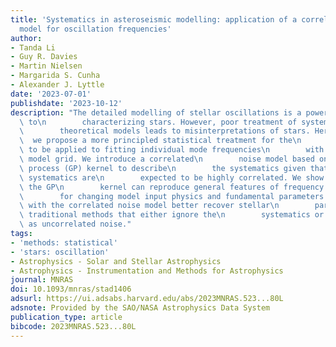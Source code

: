 ```yaml
---
title: 'Systematics in asteroseismic modelling: application of a correlated noise
  model for oscillation frequencies'
author:
- Tanda Li
- Guy R. Davies
- Martin Nielsen
- Margarida S. Cunha
- Alexander J. Lyttle
date: '2023-07-01'
publishdate: '2023-10-12'
description: "The detailed modelling of stellar oscillations is a powerful approach\
  \ to\n        characterizing stars. However, poor treatment of systematics in\n\
  \        theoretical models leads to misinterpretations of stars. Here,\n      \
  \  we propose a more principled statistical treatment for the\n        systematics\
  \ to be applied to fitting individual mode frequencies\n        with a typical stellar\
  \ model grid. We introduce a correlated\n        noise model based on a Gaussian\
  \ process (GP) kernel to describe\n        the systematics given that mode frequency\
  \ systematics are\n        expected to be highly correlated. We show that tuning\
  \ the GP\n        kernel can reproduce general features of frequency variations\n\
  \        for changing model input physics and fundamental parameters.\n        Fits\
  \ with the correlated noise model better recover stellar\n        parameters than\
  \ traditional methods that either ignore the\n        systematics or treat them\
  \ as uncorrelated noise."
tags:
- 'methods: statistical'
- 'stars: oscillation'
- Astrophysics - Solar and Stellar Astrophysics
- Astrophysics - Instrumentation and Methods for Astrophysics
journal: MNRAS
doi: 10.1093/mnras/stad1406
adsurl: https://ui.adsabs.harvard.edu/abs/2023MNRAS.523...80L
adsnote: Provided by the SAO/NASA Astrophysics Data System
publication_type: article
bibcode: 2023MNRAS.523...80L
---
```


